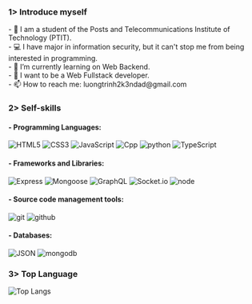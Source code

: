 <h3>1> Introduce myself</h3>
- 💼 I am a student of the Posts and Telecommunications Institute of Technology (PTIT).
<br>
- 💻 I have major in information security, but it can't stop me from being interested in programming.
<br>
- 🔭 I’m currently learning on Web Backend.
<br>
- 💬 I want to be a Web Fullstack developer.
<br>
- 📫 How to reach me: luongtrinh2k3ndad@gmail.com 
<br>
<h3>2> Self-skills</h3>
<h4>- Programming Languages:</h4>




![HTML5](https://img.shields.io/badge/html%205-grey?style=for-the-badge&logo=html5&logoColor=white&labelColor=87C647)
![CSS3](https://img.shields.io/badge/css%203-grey?style=for-the-badge&logo=css3&logoColor=white&labelColor=87C647)
![JavaScript](https://img.shields.io/badge/-JavaScript-grey?style=for-the-badge&logo=javascript&logoColor=white&labelColor=87C647)
![Cpp](https://img.shields.io/badge/-C++-grey?style=for-the-badge&logo=Cplusplus&logoColor=white&labelColor=87C647)
![python](https://img.shields.io/badge/-python-grey?style=for-the-badge&logo=python&logoColor=white&labelColor=87C647)
![TypeScript](https://img.shields.io/badge/-TypeScript-grey?style=for-the-badge&logo=TypeScript&logoColor=white&labelColor=87C647)
<br>
<h4>- Frameworks and Libraries:</h4>



![Express](https://img.shields.io/badge/-ExpressJS-grey?style=for-the-badge&logo=Express&logoColor=white&labelColor=87C647)
![Mongoose](https://img.shields.io/badge/-Mongoose-grey?style=for-the-badge&logo=Mongoose&logoColor=white&labelColor=87C647)
![GraphQL](https://img.shields.io/badge/-GraphQL-grey?style=for-the-badge&logo=GraphQL&logoColor=white&labelColor=87C647)
![Socket.io](https://img.shields.io/badge/-Socket.io-grey?style=for-the-badge&logo=Socket.io&logoColor=white&labelColor=87C647)
![node](https://img.shields.io/badge/-nodeJS-grey?style=for-the-badge&logo=node.js&logoColor=white&labelColor=87C647)
<br>
<h4>- Source code management tools:</h4>




![git](https://img.shields.io/badge/-git-grey?style=for-the-badge&logo=git&logoColor=white&labelColor=87C647)
![github](https://img.shields.io/badge/-github-grey?style=for-the-badge&logo=github&logoColor=white&labelColor=87C647)
<br>
<h4>- Databases:</h4>



![JSON](https://img.shields.io/badge/-JSON-grey?style=for-the-badge&logo=json&logoColor=white&labelColor=000000)
![mongodb](https://img.shields.io/badge/-mongodb-grey?style=for-the-badge&logo=mongodb&logoColor=white&labelColor=87C647)
<h3>3> Top Language</h3>


![Top Langs](https://github-readme-stats.vercel.app/api/top-langs/?username=1337DaKL&layout=donut&theme=radical&title_color=EB0029&text_color=87C647)


